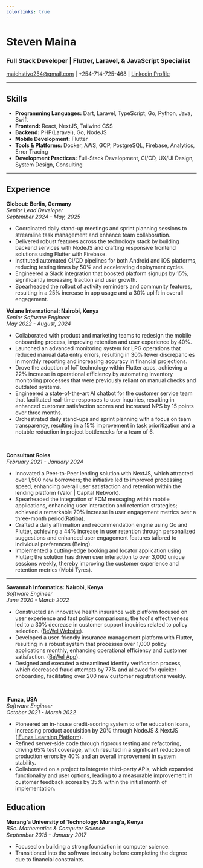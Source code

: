 ```yaml
---
colorlinks: true
---
```


# Steven Maina

### Full Stack Developer | Flutter, Laravel, & JavaScript Specialist

maichstivo254@gmail.com | +254-714-725-468 | [Linkedin Profile](https://www.linkedin.com/in/maina-steven/)

---

## Skills

- **Programming Languages:** Dart, Laravel, TypeScript, Go, Python, Java, Swift
- **Frontend:** React, NextJS, Tailwind CSS
- **Backend:** PHP(Laravel), Go, NodeJS
- **Mobile Development:** Flutter
- **Tools & Platforms:** Docker, AWS, GCP, PostgreSQL, Firebase, Analytics, Error Tracing
- **Development Practices:** Full-Stack Development, CI/CD, UX/UI Design, System Design, Consulting

---

## Experience

**Globout: Berlin, Germany**  
_Senior Lead Developer_  
_September 2024 - May, 2025_

- Coordinated daily stand-up meetings and sprint planning sessions to streamline task management and enhance team collaboration.
- Delivered robust features across the technology stack by building backend services with NodeJS and crafting responsive frontend solutions using Flutter with Firebase.
- Instituted automated CI/CD pipelines for both Android and iOS platforms, reducing testing times by 50% and accelerating deployment cycles.
- Engineered a Slack integration that boosted platform signups by 15%, significantly increasing traction and user growth.
- Spearheaded the rollout of activity reminders and community features, resulting in a 25% increase in app usage and a 30% uplift in overall engagement.
  <br/>

**Volane International: Nairobi, Kenya**  
_Senior Software Engineer_  
_May 2022 - August, 2024_

- Collaborated with product and marketing teams to redesign the mobile onboarding process, improving retention and user experience by 40%.
- Launched an advanced monitoring system for LPG operations that reduced manual data entry errors, resulting in 30% fewer discrepancies in monthly reporting and increasing accuracy in financial projections.
- Drove the adoption of IoT technology within Flutter apps, achieving a 22% increase in operational efficiency by automating inventory monitoring processes that were previously reliant on manual checks and outdated systems.
- Engineered a state-of-the-art AI chatbot for the customer service team that facilitated real-time responses to user inquiries, resulting in enhanced customer satisfaction scores and increased NPS by 15 points over three months.
- Orchestrated daily stand-ups and sprint planning with a focus on team transparency, resulting in a 15% improvement in task prioritization and a notable reduction in project bottlenecks for a team of 6.

<br/>

**Consultant Roles**  
_February 2021 - January 2024_

- Innovated a Peer-to-Peer lending solution with NextJS, which attracted over 1,500 new borrowers; the initiative led to improved processing speed, enhancing overall user satisfaction and retention within the lending platform (Valor | Capital Network).
- Spearheaded the integration of FCM messaging within mobile applications, enhancing user interaction and retention strategies; achieved a remarkable 70% increase in user engagement metrics over a three-month period(Ratiba).
- Crafted a daily affirmation and recommendation engine using Go and Flutter, achieving a 44% increase in user retention through personalized suggestions and enhanced user engagement features tailored to individual preferences (Being).
- Implemented a cutting-edge booking and locator application using Flutter; the solution has driven user interaction to over 3,000 unique sessions weekly, thereby improving the customer experience and retention metrics (Mobi Tyres).

---

**Savannah Informatics: Nairobi, Kenya**  
_Software Engineer_  
_June 2020 - March 2022_

- Constructed an innovative health insurance web platform focused on user experience and fast policy comparisons; the tool's effectiveness led to a 30% decrease in customer support inquiries related to policy selection. ([BeWel Website](https://bewell.co.ke/)).
- Developed a user-friendly insurance management platform with Flutter, resulting in a robust system that processes over 1,000 policy applications monthly, enhancing operational efficiency and customer satisfaction. ([BeWel App](https://play.google.com/store/apps/details?id=com.savannah.bewell)).
- Designed and executed a streamlined identity verification process, which decreased fraud attempts by 77% and allowed for quicker onboarding, facilitating over 200 new customer registrations weekly.

<br/>

**IFunza, USA**  
_Software Engineer_  
_October 2021 - March 2022_

- Pioneered an in-house credit-scoring system to offer education loans, increasing product acquisition by 20% through NodeJS & NextJS ([iFunza Learning Platform](http://ifunza.com/)).
- Refined server-side code through rigorous testing and refactoring, driving 65% test coverage, which resulted in a significant reduction of production errors by 40% and an overall improvement in system stability.
- Collaborated on a project to integrate third-party APIs, which expanded functionality and user options, leading to a measurable improvement in customer feedback scores by 35% within the initial month of implementation.

## Education

**Murang’a University of Technology: Murang’a, Kenya**  
_BSc. Mathematics & Computer Science_  
_September 2015 - January 2017_

- Focused on building a strong foundation in computer science.
- Transitioned into the software industry before completing the degree due to financial constraints.
